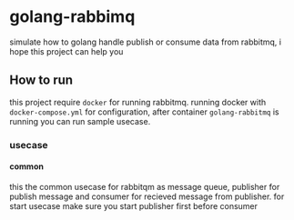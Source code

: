 # golang-rabbimq
simulate how to golang handle publish or consume data from rabbitmq, i hope this project can help you


## How to run
this project require `docker` for running rabbitmq. running docker with `docker-compose.yml` for configuration, after container `golang-rabbitmq` is running you can run sample usecase.

### usecase

#### common
this the common usecase for rabbitqm as message queue, publisher for publish message and consumer for recieved message from publisher. for start usecase make sure you start publisher first before consumer

